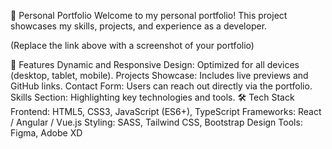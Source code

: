 🌟 Personal Portfolio
Welcome to my personal portfolio! This project showcases my skills, projects, and experience as a developer.


(Replace the link above with a screenshot of your portfolio)

🚀 Features
Dynamic and Responsive Design: Optimized for all devices (desktop, tablet, mobile).
Projects Showcase: Includes live previews and GitHub links.
Contact Form: Users can reach out directly via the portfolio.
Skills Section: Highlighting key technologies and tools.
🛠️ Tech Stack
Frontend: HTML5, CSS3, JavaScript (ES6+), TypeScript
Frameworks: React / Angular / Vue.js
Styling: SASS, Tailwind CSS, Bootstrap
Design Tools: Figma, Adobe XD

